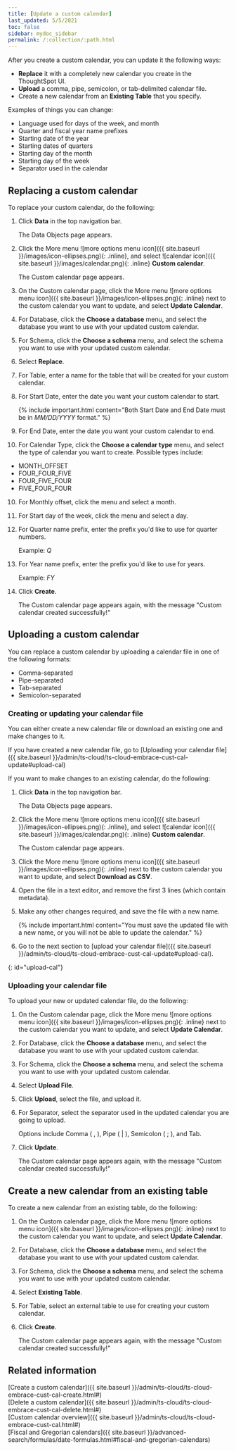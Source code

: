 ```yaml
---
title: [Update a custom calendar]
last_updated: 5/5/2021
toc: false
sidebar: mydoc_sidebar
permalink: /:collection/:path.html
---
```

After you create a custom calendar, you can update it the following ways:
- **Replace** it with a completely new calendar you create in the ThoughtSpot UI.
- **Upload** a comma, pipe, semicolon, or tab-delimited calendar file.
- Create a new calendar from an **Existing Table** that you specify.

Examples of things you can change:
- Language used for days of the week, and month
- Quarter and fiscal year name prefixes
- Starting date of the year
- Starting dates of quarters
- Starting day of the month
- Starting day of the week
- Separator used in the calendar

## Replacing a custom calendar

To replace your custom calendar, do the following:

1. Click **Data** in the top navigation bar.

   The Data Objects page appears.

2. Click the More menu ![more options menu icon]({{ site.baseurl }}/images/icon-ellipses.png){: .inline}, and select ![calendar icon]({{ site.baseurl }}/images/calendar.png){: .inline}  **Custom calendar**.

   The Custom calendar page appears.

2. On the Custom calendar page, click the More menu ![more options menu icon]({{ site.baseurl }}/images/icon-ellipses.png){: .inline} next to the custom calendar you want to update, and select **Update Calendar**.   

3. For Database, click the **Choose a database** menu, and select the database you want to use with your updated custom calendar.

4. For Schema, click the **Choose a schema** menu, and select the schema you want to use with your updated custom calendar.

5. Select **Replace**.

6. For Table, enter a name for the table that will be created for your custom calendar.

7. For Start Date, enter the date you want your custom calendar to start.

    {% include important.html content="Both Start Date and End Date must be in *MM/DD/YYYY* format." %}

8. For End Date, enter the date you want your custom calendar to end.

9. For Calendar Type, click the **Choose a calendar type** menu, and select the type of calendar you want to create. Possible types include:
- MONTH_OFFSET
- FOUR_FOUR_FIVE
- FOUR_FIVE_FOUR
- FIVE_FOUR_FOUR

10. For Monthly offset, click the menu and select a month.

11. For Start day of the week, click the menu and select a day.

12. For Quarter name prefix, enter the prefix you'd like to use for quarter numbers.

    Example: *Q*

13. For Year name prefix, enter the prefix you'd like to use for years.   

    Example: *FY*

14. Click **Create**.

    The Custom calendar page appears again, with the message "Custom calendar created successfully!"

## Uploading a custom calendar

You can replace a custom calendar by uploading a calendar file in one of the following formats:
- Comma-separated
- Pipe-separated
- Tab-separated
- Semicolon-separated

### Creating or updating your calendar file

You can either create a new calendar file or download an existing one and make changes to it.

If you have created a new calendar file, go to [Uploading your calendar file]({{ site.baseurl }}/admin/ts-cloud/ts-cloud-embrace-cust-cal-update#upload-cal)

If you want to make changes to an existing calendar, do the following:

1. Click **Data** in the top navigation bar.

   The Data Objects page appears.

2. Click the More menu ![more options menu icon]({{ site.baseurl }}/images/icon-ellipses.png){: .inline}, and select ![calendar icon]({{ site.baseurl }}/images/calendar.png){: .inline}  **Custom calendar**.

   The Custom calendar page appears.

3. Click the More menu ![more options menu icon]({{ site.baseurl }}/images/icon-ellipses.png){: .inline} next to the custom calendar you want to update, and select **Download as CSV**.

4. Open the file in a text editor, and remove the first 3 lines (which contain metadata).

5. Make any other changes required, and save the file with a new name.

   {% include important.html content="You must save the updated file with a new name, or you will not be able to update the calendar." %}

6. Go to the next section to [upload your calendar file]({{ site.baseurl }}/admin/ts-cloud/ts-cloud-embrace-cust-cal-update#upload-cal).

{: id="upload-cal"}
### Uploading your calendar file

To upload your new or updated calendar file, do the following:

1. On the Custom calendar page, click the More menu ![more options menu icon]({{ site.baseurl }}/images/icon-ellipses.png){: .inline} next to the custom calendar you want to update, and select **Update Calendar**.   

2. For Database, click the **Choose a database** menu, and select the database you want to use with your updated custom calendar.

3. For Schema, click the **Choose a schema** menu, and select the schema you want to use with your updated custom calendar.

4. Select **Upload File**.

5. Click **Upload**, select the file, and upload it.

6. For Separator, select the separator used in the updated calendar you are going to upload.

    Options include Comma ( , ), Pipe ( \| ), Semicolon ( ; ), and Tab.

7. Click **Update**.

    The Custom calendar page appears again, with the message "Custom calendar created successfully!"

## Create a new calendar from an existing table

To create a new calendar from an existing table, do the following:

1. On the Custom calendar page, click the More menu ![more options menu icon]({{ site.baseurl }}/images/icon-ellipses.png){: .inline} next to the custom calendar you want to update, and select **Update Calendar**.   

2. For Database, click the **Choose a database** menu, and select the database you want to use with your updated custom calendar.

3. For Schema, click the **Choose a schema** menu, and select the schema you want to use with your updated custom calendar.

4. Select **Existing Table**.


5. For Table, select an external table to use for creating your custom calendar.

6. Click **Create**.

   The Custom calendar page appears again, with the message "Custom calendar created successfully!"


## Related information

[Create a custom calendar]({{ site.baseurl }}/admin/ts-cloud/ts-cloud-embrace-cust-cal-create.html#)   
[Delete a custom calendar]({{ site.baseurl }}/admin/ts-cloud/ts-cloud-embrace-cust-cal-delete.html#)   
[Custom calendar overview]({{ site.baseurl }}/admin/ts-cloud/ts-cloud-embrace-cust-cal.html#)   
[Fiscal and Gregorian calendars]({{ site.baseurl }}/advanced-search/formulas/date-formulas.html#fiscal-and-gregorian-calendars)      
